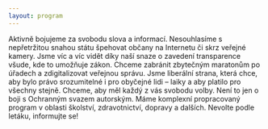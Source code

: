```yaml
---
layout: program
---
```


Aktivně bojujeme za svobodu slova a informací. Nesouhlasíme s nepřetržitou snahou státu špehovat občany na Internetu či skrz veřejné kamery. Jsme víc a víc vidět díky naší snaze o zavedení transparence všude, kde to umožňuje zákon. Chceme zabránit zbytečným maratonům po úřadech a zdigitalizovat veřejnou správu. Jsme liberální strana, která chce, aby bylo právo srozumitelné i pro obyčejné lidi – laiky a aby platilo pro všechny stejně. Chceme, aby měl každý z vás svobodu volby. Není to jen o boji s Ochranným svazem autorským. Máme komplexní propracovaný program v oblasti školství, zdravotnictví, dopravy a dalších. Nevolte podle letáku, informujte se!
